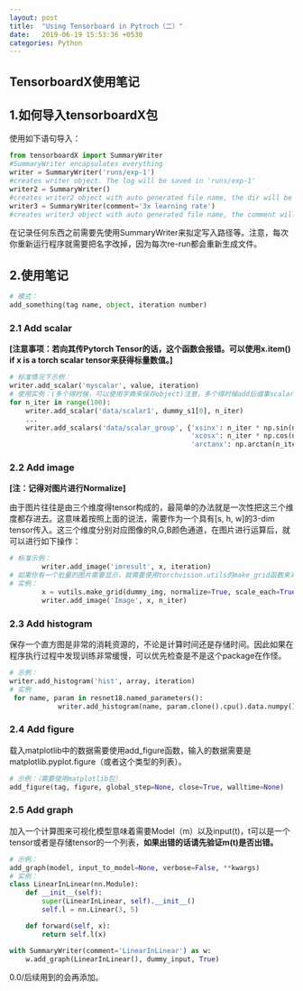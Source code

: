 ```yaml
---
layout: post
title:  "Using Tensorboard in Pytroch（二）"
date:   2019-06-19 15:53:36 +0530
categories: Python
---
```


## TensorboardX使用笔记

## 1.如何导入tensorboardX包

使用如下语句导入：

```python
from tensorboardX import SummaryWriter
#SummaryWriter encapsulates everything
writer = SummaryWriter('runs/exp-1')
#creates writer object. The log will be saved in 'runs/exp-1'
writer2 = SummaryWriter()
#creates writer2 object with auto generated file name, the dir will be something like 'runs/Aug20-17-20-33'
writer3 = SummaryWriter(comment='3x learning rate')
#creates writer3 object with auto generated file name, the comment will be appended to the filename. The dir will be something like 'runs/Aug20-17-20-33-3xlearning rate'
```

在记录任何东西之前需要先使用SummaryWriter来拟定写入路径等。注意，每次你重新运行程序就需要把名字改掉，因为每次re-run都会重新生成文件。

## 2.使用笔记

```python
# 模式：
add_something(tag name, object, iteration number)
```

### 2.1 Add scalar

**[注意事项：若向其传Pytorch Tensor的话，这个函数会报错。可以使用x.item() if x is a torch scalar tensor来获得标量数值。]**

```python
# 标准情况下示例：
writer.add_scalar('myscalar', value, iteration)
# 使用实例：(多个得时候，可以使用字典来保存object)注意，多个得时候add后缀事scalars
for n_iter in range(100):
	writer.add_scalar('data/scalar1', dummy_s1[0], n_iter)
    ...
    writer.add_scalars('data/scalar_group', {'xsinx': n_iter * np.sin(n_iter),
                                             'xcosx': n_iter * np.cos(n_iter),
                                             'arctanx': np.arctan(n_iter)}, n_iter)
```

### 2.2 Add image

**[注：记得对图片进行Normalize]**

由于图片往往是由三个维度得tensor构成的，最简单的办法就是一次性把这三个维度都存进去。这意味着按照上面的说法，需要作为一个具有[s, h, w]的3-dim tensor传入。这三个维度分别对应图像的R,G,B颜色通道，在图片进行运算后，就可以进行如下操作：

```python
# 标准示例：
		writer.add_image('imresult', x, iteration)
# 如果你有一个批量的图片需要显示，就需要使用torchvision.utils的make_grid函数来对图片进行预排# 序处理，然后再将图片传递给add_image()。（PS：make_grid输入一个4-dim tensor返回一个 # 3-dim的tensor）
# 实例：
        x = vutils.make_grid(dummy_img, normalize=True, scale_each=True)
        writer.add_image('Image', x, n_iter)
```

### 2.3 Add histogram

保存一个直方图是非常的消耗资源的，不论是计算时间还是存储时间。因此如果在程序执行过程中发现训练非常缓慢，可以优先检查是不是这个package在作怪。

```python
# 示例：
writer.add_histogram('hist', array, iteration)
# 实例
 for name, param in resnet18.named_parameters():
            writer.add_histogram(name, param.clone().cpu().data.numpy(), n_iter)
```

### 2.4 Add figure

载入matplotlib中的数据需要使用add_figure函数，输入的数据需要是matplotlib.pyplot.figure（或者这个类型的列表）。

```python
# 示例：（需要使用matplotlib包）
add_figure(tag, figure, global_step=None, close=True, walltime=None)
```

### 2.5 Add graph

加入一个计算图来可视化模型意味着需要Model（m）以及input(t)，t可以是一个tensor或者是存储tensor的一个列表，**如果出错的话请先验证m(t)是否出错。**

```python
# 示例：
add_graph(model, input_to_model=None, verbose=False, **kwargs)
# 实例：
class LinearInLinear(nn.Module):
    def __init__(self):
        super(LinearInLinear, self).__init__()
        self.l = nn.Linear(3, 5)

    def forward(self, x):
        return self.l(x)

with SummaryWriter(comment='LinearInLinear') as w:
    w.add_graph(LinearInLinear(), dummy_input, True)
```

0.0/后续用到的会再添加。